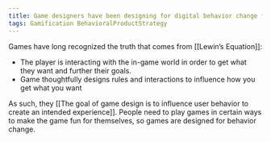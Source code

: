 ```yaml
---
title: Game designers have been designing for digital behavior change for longer than just about anyone
tags: Gamification BehavioralProductStrategy
---
```

Games have long recognized the truth that comes from [[Lewin’s Equation]]:

* The player is interacting with the in-game world in order to get what they want and further their goals. 
* Game thoughtfully designs rules and interactions to influence how you get what you want

As such, they [[The goal of game design is to influence user behavior to create an intended experience]]. People need to play games in certain ways to make the game fun for themselves, so games are designed for behavior change.